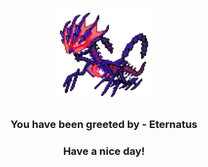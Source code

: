 <p align="center">
            <img src="https://raw.githubusercontent.com/PokeAPI/sprites/master/sprites/pokemon/890.png" width="150" height="150">
          </p>
          <h3 align="center">You have been greeted by - <b>Eternatus</b></h3>
          <h3 align="center">Have a nice day!</h3>
        